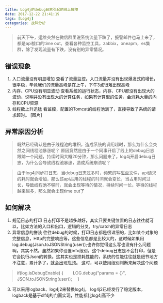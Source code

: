 ```yaml
---
title: Log4j的debug日志引起的线上故障
date: 2017-12-22 21:41:19
tags: [Log4j]
categories: 故障分析
---
```

> 前天下午，运维突然在微信群里说系统流量下跌了，报警邮件也马上来了，都是api接口的time out，查看各种监控工具，zabbix，oneapm，es集群，除了发现流量有下跌，没有别的异常情况。
<!-- more -->

错误现象
---

 1. 入口流量没有明显增加
    查看了流量监控，入口流量并没有出现爆发式的增长，很平稳，毕竟我们的流量高峰是在上午，下午3点很难出现高峰
 2. 内存、CPU没有明显波动
    查看系统的运行状态，内存、CPU都没有出现大的波动，说明并没有出现大的计算任务，如果有计算型的任务，会消耗大量的内存和CPU资源
 3. 线程数上升迅猛
    看监控，配置的Tomcat的线程池满了，直接导致了系统的请求超时。
[图片]

异常原因分析
---
>既然已经确认是由于线程池的堆积，造成系统的调用超时，那么为什么会突然之间线程池暴涨呢？
原因竟然是由于一个同事开启了线上的debug日志跟踪一个问题，持续时间大概20分钟，那么问题来了，log4j开启debug日志，为什么会导致线程池暴涨，造成系统崩溃呢？


>由于log4j同步打日志，当debug日志过多时，频繁的写磁盘文件，api请求的耗时就会增加，那么该api占用的线程的时间就会变长，当占用时间过长，导致线程池不够时，就会出现等待的情况，持续时间一长，等待的线程越来越多，那么就会出现time out了

如何解决
---

 1. 规范日志的打印
    日志打印不是越多越好，其实只要关键位置的日志往往就可以，比如方法的入口和出口，逻辑的分叉，try/catch的异常日志
 2. 异常信息的拼装
    往往debug的时候，打印日志都是很详细的，比如某个对象的完整信息，Http的完整响应等，这些信息都是比较大的，这时候如果用log.debug(Json.toJSONString(user));也许你觉得这么写也没有什么问题啊，其实不然，虽然如果你设置info级别，这个debug日志是不会打印，但是它会执行Json的转换，这其实也是损耗性能的，系统的性能往往就是细节地方不注意，累计多了，就会出现瓶颈。
这时，可以使用级别判断来解决这个问题
>if(log.isDebugEnable) {
　　LOG.debug("params = {}", JSON.toJSONString(user));
　}
 3. 可以采用logback、log4j2来替换log4j。
    log4j2已经发行了稳定版本，logback是基于slf4j的门面实现，性能都比log4j高不少

